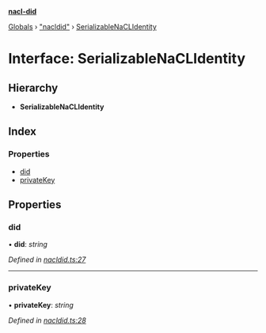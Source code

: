 **[nacl-did](../README.md)**

[Globals](../globals.md) › ["nacldid"](../modules/_nacldid_.md) › [SerializableNaCLIdentity](_nacldid_.serializablenaclidentity.md)

# Interface: SerializableNaCLIdentity

## Hierarchy

* **SerializableNaCLIdentity**

## Index

### Properties

* [did](_nacldid_.serializablenaclidentity.md#did)
* [privateKey](_nacldid_.serializablenaclidentity.md#privatekey)

## Properties

###  did

• **did**: *string*

*Defined in [nacldid.ts:27](https://github.com/uport-project/nacl-did/blob/c90edba/src/nacldid.ts#L27)*

___

###  privateKey

• **privateKey**: *string*

*Defined in [nacldid.ts:28](https://github.com/uport-project/nacl-did/blob/c90edba/src/nacldid.ts#L28)*